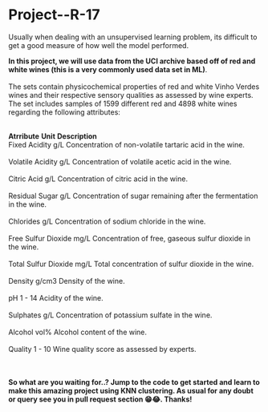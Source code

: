 # Project--R-17

<table>
Usually when dealing with an unsupervised learning problem, its difficult to get a good measure of how well the model performed.<br></<br>
  
**In this project, we will use data from the UCI archive based off of red and white wines (this is a very commonly used data set in ML)**.<br></br>
The sets contain physicochemical properties of red and white Vinho Verdes wines and their respective sensory qualities as assessed by wine experts.
The set includes samples of 1599 different red and 4898 white wines regarding the following attributes:<br></br>

**Atrribute**	       **Unit**	    **Description**<br>
Fixed Acidity	    g/L	    Concentration of non-volatile tartaric acid in the wine.<br></br>
Volatile Acidity  g/L	    Concentration of volatile acetic acid in the wine.<br></br>
Citric Acid	      g/L	    Concentration of citric acid in the wine.<br></br>
Residual Sugar	  g/L	    Concentration of sugar remaining after the fermentation in the wine.<br></br>
Chlorides	        g/L	    Concentration of sodium chloride in the wine.<br></br>
Free Sulfur Dioxide	mg/L	Concentration of free, gaseous sulfur dioxide in the wine.<br></br>
Total Sulfur Dioxide	mg/L Total concentration of sulfur dioxide in the wine.<br></br>
Density	            g/cm3	 Density of the wine.<br></br>
pH	          1   - 14	   Acidity of the wine.<br></br>
Sulphates	    g/L	        Concentration of potassium sulfate in the wine.<br></br>
Alcohol	      vol%	      Alcohol content of the wine.<br></br>
Quality	     1 - 10	      Wine quality score as assessed by experts.<br></br>
  
</table>

**So what are you waiting for..? Jump to the code to get started and learn to make this amazing project using KNN clustering. As usual for any doubt or query see you in pull request section 😁😂. Thanks!** 
